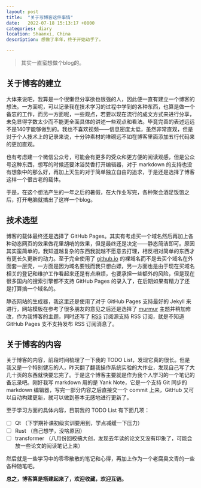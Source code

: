 ```yaml
---
layout: post
title:  "关于写博客这件事情"
date:   2022-07-18 15:13:17 +0800
categories: diary
location: Shaanxi, China
description: 想做了半年，终于开始动手了。

---
```


> 其实一直蛮想做个blog的。

## 关于博客的建立

大体来说吧，我算是一个很懒但分享欲也很强的人，因此便一直有建立一个博客的想法。一方面呢，可以记录我在技术学习的过程中学到的各种东西，也算是做一个备忘的工作，而另一方面呢，一些观点，若要以现在流行的成文方式来进行分享，未免显得字数太少而不能更全面具体的讲述一些观点和看法。毕竟完善的表述远远不是140字能够做到的。我也不喜欢视频——信息密度太低，虽然非常直观，但是对于个人技术上的记录来说，十分钟素材的堆砌远不如在博客里面添加五行代码来的更加直观。

也有考虑建一个微信公众号，可能会有更多的受众和更方便的阅读观感，但是公众号这种东西，想写的时候还要沐浴焚香打开编辑器，对于 markdown 的支持也没有想象中的那么好，再加上天生的对于简单独立自由的追求，于是还是选择了博客这样一个很古老的载体。

于是，在这个想法产生的一年之后的暑假，在大作业写完，各种聚会酒足饭饱之后，打开电脑就搞出了这样一个blog。

## 技术选型

博客的载体最终还是选择了 GitHub Pages。其实有考虑买一个域名然后再加上各种动态网页的效果做花里胡哨的效果，但是最终还是决定——静态简洁即可。原因其实蛮简单的，我知道越复杂的东西我就越不愿意去打理，相反相对简单的东西才有更长久更新的动力。至于完全使用了 [github.io](https://northsecond.github.io) 的裸域名而不是去买个域名在外面套一层壳，一方面是因为域名要钱而我只想白嫖，另一方面也是由于现在买域名相关的登记和维护工作看起来还是有点麻烦，也要承担一些额外的风险，但是现在很多国内的搜索引擎都不支持 GitHub Pages 的录入了，在后期如果有精力了还是打算搞一个域名的。

静态网站的生成器，我这里还是使用了对于 GitHub Pages 支持最好的 Jekyll 来进行，网站模板在参考了很多朋友的意见之后还是选择了 [murmur](http://jekyllthemes.org/themes/murmur/) 主题并稍加修改，作为我博客的主题，同时还写了 [RSS](https://northsecond.github.io/feed.xml "RSS 订阅链接") 订阅源支持 RSS 订阅，就是不知道 GitHub Pages 支不支持发布 RSS 订阅消息了。

## 关于博客的内容

关于博客的内容，前段时间梳理了一下我的 TODO List，发现它真的很长。但是我又是一个特别健忘的人，昨天翻了翻我操作系统实验的大作业，发现自己写了大几十页的东西就快要忘完了。于是这个博客主要就是作为我个人学习的一个笔记的备忘录吧。刚好我写 markdown 用的是 Yank Note，它是一个支持 Git 同步的 markdown 编辑器，写完一部分内容之后直接交一个 commit 上来，GitHub 又可以自动构建更新，就可以做到基本无感地进行更新了。

至于学习方面的具体内容，目前我的 TODO List 有下面几项：

- [ ] Qt （下学期补课初级实训要用到，学点减缓一下压力）
- [ ] Rust （自己想学，没啥原因）
- [ ] transformer （八月份回校搞大创，发现去年读的论文又没有印象了，可能会放一些论文的阅读笔记上来）

然后就是一些学习中的零零散散的笔记和心得，再加上作为一个老腐臭文青的一些各种随笔吧。

**总之，博客算是搭建起来了，欢迎收藏，欢迎互链。**
